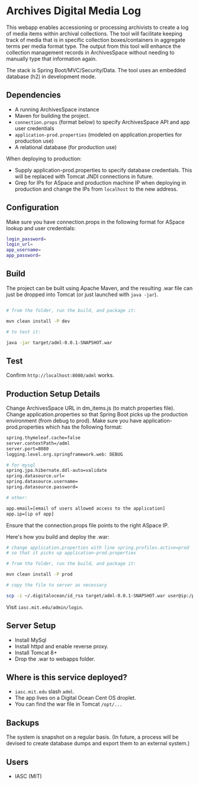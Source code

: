 # Archives Digital Media Log

This webapp enables accessioning or processing archivists to create a log of media
items within archival collections. The tool will facilitate keeping track of media
that is in specific collection boxes/containers in aggregate terms per media format
type. The output from this tool will enhance the collection management records in
ArchivesSpace without needing to manually type that information again.

The stack is Spring Boot/MVC/Security/Data. 
The tool uses an embedded database (h2) in development mode.


Dependencies
-------------

- A running ArchivesSpace instance
- Maven for building the project.
- `connection.props` (format below) to specify ArchivesSpace API and app user credentials
- `application-prod.properties` (modeled on application.properties for production use)
- A relational database (for production use)

When deploying to production:

- Supply application-prod.properties to specify database credentials. This will be replaced
with Tomcat JNDI connections in future.
- Grep for IPs for ASpace and production machine IP when deploying in production and change
the IPs from `localhost` to the new address.

Configuration
---------------

Make sure you have connection.props in the following format for ASpace lookup and user credentials:

```sh
login_password=
login_url=
app_username=
app_password=
```


Build
--------------

The project can be built using Apache Maven, and the resulting .war file can just be dropped into Tomcat 
(or just launched with `java -jar`).

```sh

# from the folder, run the build, and package it:

mvn clean install -P dev

# to test it:

java -jar target/adml-0.0.1-SNAPSHOT.war

```

Test
--------

Confirm `http://localhost:8080/adml` works.


Production Setup Details
------------------------

Change ArchivesSpace URL in dm_items.js (to match properties file).
Change application.properties so that Spring Boot picks up the production environment (from debug to prod).
Make sure you have application-prod.properties which has the following format:


```sh
spring.thymeleaf.cache=false
server.contextPath=/adml
server.port=8080
logging.level.org.springframework.web: DEBUG

# for mysql
spring.jpa.hibernate.ddl-auto=validate
spring.datasource.url=
spring.datasource.username=
spring.datasource.password=

# other:

app.email=[email of users allowed access to the application]
app.ip=[ip of app]

```

Ensure that the connection.props file points to the right ASpace IP.


Here's how you build and deploy the .war:

```sh
# change application.properties with line spring.profiles.active=prod
# so that it picks up application-prod.properties

# from the folder, run the build, and package it:

mvn clean install -P prod

# copy the file to server as necessary

scp -i ~/.digitalocean/id_rsa target/adml-0.0.1-SNAPSHOT.war user@ip:/path

```

Visit `iasc.mit.edu/admin/login`.


Server Setup
-------------------
- Install MySql
- Install httpd and enable reverse proxy.
- Install Tomcat 8+
- Drop the .war to webapps folder.

Where is this service deployed?
---------------------------------
- `iasc.mit.edu` slash `adml`.
- The app lives on a Digital Ocean Cent OS droplet.
- You can find the war file in Tomcat `/opt/...`

Backups
-------

The system is snapshot on a regular basis. (In future, a process will be devised to
create database dumps and export them to an external system.)


Users
------

- IASC (MIT)

